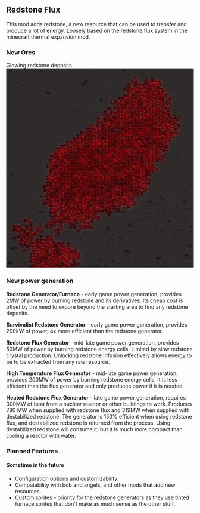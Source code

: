 ## Redstone Flux

This mod adds redstone, a new resource that can be used to transfer and produce a lot of energy. 
Loosely based on the redstone flux system in the minecraft thermal expansion mod.

### New Ores

Glowing redstone deposits
![Redstone](https://raw.githubusercontent.com/Hiddendoom45/RedstoneFlux/0de91961606758bb78ae8caff8b04292e74de97f/images/redstone-deposit.png)

### New power generation

**Redstone Generator/Furnace** - early game power generation, provides 2MW of power by burning redstone and its derivatives. Its cheap cost is offset by the need to expore beyond the starting area to find any redstone deposits.

**Survivalist Redstone Generator** - early game power generation, provides 200kW of power, 4x more efficient than the redstone generator.

**Redstone Flux Generator** - mid-late game power generation, provides 50MW of power by burning redstone energy cells. Limited by slow redstone crystal production. Unlocking redstone infusion effectively allows energy to be to be extracted from any raw resource.

**High Temperature Flux Generator** - mid-late game power generation, provides 200MW of power by burning redstone energy cells. It is less efficient than the flux generator and only produces power if it is needed.

**Heated Redstone Flux Generator** - late game power generation, requires 300MW of heat from a nuclear reactor or other buildings to work. Produces 780 MW when supplied with redstone flux and 319MW when supplied with destabilized redstone. The generator is 150% efficient when using redstone flux, and destabilized redstone is returned from the process. Using destabilized redstone will consume it, but it is much more compact than cooling a reactor with water.



### Planned Features

#### Sometime in the future
- Configuration options and customizability
- Compatability with bob and angels, and other mods that add new resources. 
- Custom sprites - priority for the redstone generators as they use tinted furnace sprites that don't make as much sense as the other stuff. 
